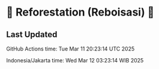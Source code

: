 
# 🌳 Reforestation (Reboisasi) 🌲

## Last Updated

GitHub Actions time: Tue Mar 11 20:23:14 UTC 2025

Indonesia/Jakarta time: Wed Mar 12 03:23:14 WIB 2025
